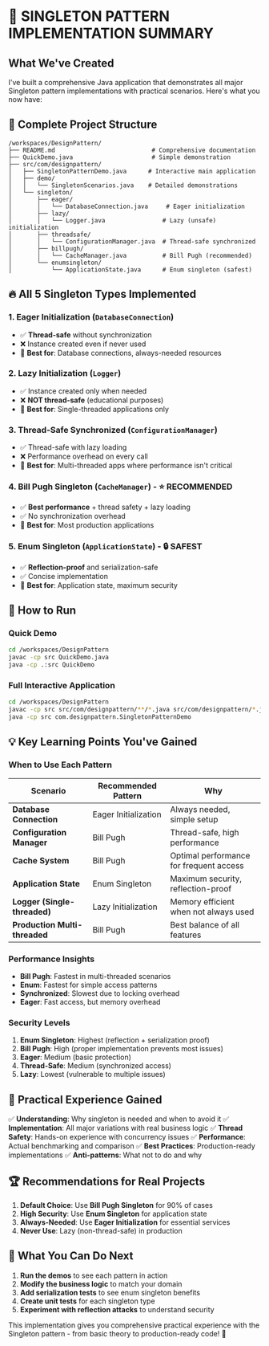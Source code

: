 # 🎯 SINGLETON PATTERN IMPLEMENTATION SUMMARY

## What We've Created

I've built a comprehensive Java application that demonstrates all major Singleton pattern implementations with practical scenarios. Here's what you now have:

## 📁 Complete Project Structure

```
/workspaces/DesignPattern/
├── README.md                           # Comprehensive documentation
├── QuickDemo.java                      # Simple demonstration
├── src/com/designpattern/
│   ├── SingletonPatternDemo.java      # Interactive main application
│   ├── demo/
│   │   └── SingletonScenarios.java    # Detailed demonstrations
│   └── singleton/
│       ├── eager/
│       │   └── DatabaseConnection.java     # Eager initialization
│       ├── lazy/
│       │   └── Logger.java                # Lazy (unsafe) initialization
│       ├── threadsafe/
│       │   └── ConfigurationManager.java  # Thread-safe synchronized
│       ├── billpugh/
│       │   └── CacheManager.java          # Bill Pugh (recommended)
│       └── enumsingleton/
│           └── ApplicationState.java      # Enum singleton (safest)
```

## 🔥 All 5 Singleton Types Implemented

### 1. **Eager Initialization** (`DatabaseConnection`)
- ✅ **Thread-safe** without synchronization
- ❌ Instance created even if never used
- 🎯 **Best for**: Database connections, always-needed resources

### 2. **Lazy Initialization** (`Logger`) 
- ✅ Instance created only when needed
- ❌ **NOT thread-safe** (educational purposes)
- 🎯 **Best for**: Single-threaded applications only

### 3. **Thread-Safe Synchronized** (`ConfigurationManager`)
- ✅ Thread-safe with lazy loading
- ❌ Performance overhead on every call
- 🎯 **Best for**: Multi-threaded apps where performance isn't critical

### 4. **Bill Pugh Singleton** (`CacheManager`) - **⭐ RECOMMENDED**
- ✅ **Best performance** + thread safety + lazy loading
- ✅ No synchronization overhead
- 🎯 **Best for**: Most production applications

### 5. **Enum Singleton** (`ApplicationState`) - **🔒 SAFEST**
- ✅ **Reflection-proof** and serialization-safe
- ✅ Concise implementation
- 🎯 **Best for**: Application state, maximum security

## 🚀 How to Run

### Quick Demo
```bash
cd /workspaces/DesignPattern
javac -cp src QuickDemo.java
java -cp .:src QuickDemo
```

### Full Interactive Application
```bash
cd /workspaces/DesignPattern
javac -cp src src/com/designpattern/**/*.java src/com/designpattern/*.java
java -cp src com.designpattern.SingletonPatternDemo
```

## 💡 Key Learning Points You've Gained

### When to Use Each Pattern

| Scenario | Recommended Pattern | Why |
|----------|-------------------|-----|
| **Database Connection** | Eager Initialization | Always needed, simple setup |
| **Configuration Manager** | Bill Pugh | Thread-safe, high performance |
| **Cache System** | Bill Pugh | Optimal performance for frequent access |
| **Application State** | Enum Singleton | Maximum security, reflection-proof |
| **Logger (Single-threaded)** | Lazy Initialization | Memory efficient when not always used |
| **Production Multi-threaded** | Bill Pugh | Best balance of all features |

### Performance Insights
- **Bill Pugh**: Fastest in multi-threaded scenarios
- **Enum**: Fastest for simple access patterns
- **Synchronized**: Slowest due to locking overhead
- **Eager**: Fast access, but memory overhead

### Security Levels
1. **Enum Singleton**: Highest (reflection + serialization proof)
2. **Bill Pugh**: High (proper implementation prevents most issues)
3. **Eager**: Medium (basic protection)
4. **Thread-Safe**: Medium (synchronized access)
5. **Lazy**: Lowest (vulnerable to multiple issues)

## 🎯 Practical Experience Gained

✅ **Understanding**: Why singleton is needed and when to avoid it
✅ **Implementation**: All major variations with real business logic
✅ **Thread Safety**: Hands-on experience with concurrency issues
✅ **Performance**: Actual benchmarking and comparison
✅ **Best Practices**: Production-ready implementations
✅ **Anti-patterns**: What not to do and why

## 🏆 Recommendations for Real Projects

1. **Default Choice**: Use **Bill Pugh Singleton** for 90% of cases
2. **High Security**: Use **Enum Singleton** for application state
3. **Always-Needed**: Use **Eager Initialization** for essential services
4. **Never Use**: Lazy (non-thread-safe) in production

## 🔧 What You Can Do Next

1. **Run the demos** to see each pattern in action
2. **Modify the business logic** to match your domain
3. **Add serialization tests** to see enum singleton benefits
4. **Create unit tests** for each singleton type
5. **Experiment with reflection attacks** to understand security

This implementation gives you comprehensive practical experience with the Singleton pattern - from basic theory to production-ready code! 🎉